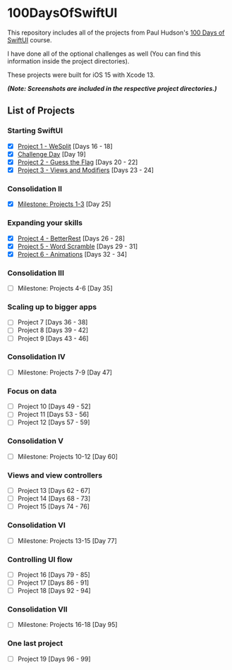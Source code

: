 # 100DaysOfSwiftUI
This repository includes all of the projects from Paul Hudson's [100 Days of SwiftUI](https://www.hackingwithswift.com/100/swiftui) course.

I have done all of the optional challenges as well (You can find this information inside the project directories).

These projects were built for iOS 15 with Xcode 13.

***(Note: Screenshots are included in the respective project directories.)***

## List of Projects
### Starting SwiftUI
- [x] [Project 1 - WeSplit](https://github.com/AnxietyMedicine/100DaysOfSwiftUI/tree/main/01-Project-1-WeSplit) [Days 16 - 18]
- [x] [Challenge Day](https://github.com/AnxietyMedicine/100DaysOfSwiftUI/tree/main/02-Challenge) [Day 19]
- [x] [Project 2 - Guess the Flag](https://github.com/AnxietyMedicine/100DaysOfSwiftUI/tree/main/03-Project-2-GuessTheFlag) [Days 20 - 22]
- [x] [Project 3 - Views and Modifiers](https://github.com/AnxietyMedicine/100DaysOfSwiftUI/tree/main/04-Project-3-ViewsAndModifiers) [Days 23 - 24]
### Consolidation II
- [x] [Milestone: Projects 1-3](https://github.com/AnxietyMedicine/100DaysOfSwiftUI/tree/main/05-Milestone-Project-RockPaperScissorsBrainGame) [Day 25]
### Expanding your skills
- [x] [Project 4 - BetterRest](https://github.com/AnxietyMedicine/100DaysOfSwiftUI/tree/main/06-Project-4-BetterRest) [Days 26 - 28]
- [x] [Project 5 - Word Scramble](https://github.com/AnxietyMedicine/100DaysOfSwiftUI/tree/main/07-Project-5-WordScramble) [Days 29 - 31]
- [x] [Project 6 - Animations](https://github.com/AnxietyMedicine/100DaysOfSwiftUI/tree/main/08-Project-6-Animations) [Days 32 - 34]
### Consolidation III
- [ ] Milestone: Projects 4-6 [Day 35]
### Scaling up to bigger apps
- [ ] Project 7 [Days 36 - 38]
- [ ] Project 8 [Days 39 - 42]
- [ ] Project 9 [Days 43 - 46]
### Consolidation IV
- [ ] Milestone: Projects 7-9 [Day 47]
### Focus on data
- [ ] Project 10 [Days 49 - 52]
- [ ] Project 11 [Days 53 - 56]
- [ ] Project 12 [Days 57 - 59]
### Consolidation V
- [ ] Milestone: Projects 10-12 [Day 60]
### Views and view controllers
- [ ] Project 13 [Days 62 - 67]
- [ ] Project 14 [Days 68 - 73]
- [ ] Project 15 [Days 74 - 76]
### Consolidation VI
- [ ] Milestone: Projects 13-15 [Day 77]
### Controlling UI flow
- [ ] Project 16 [Days 79 - 85]
- [ ] Project 17 [Days 86 - 91]
- [ ] Project 18 [Days 92 - 94]
### Consolidation VII
- [ ] Milestone: Projects 16-18 [Day 95]
### One last project
- [ ] Project 19 [Days 96 - 99]
